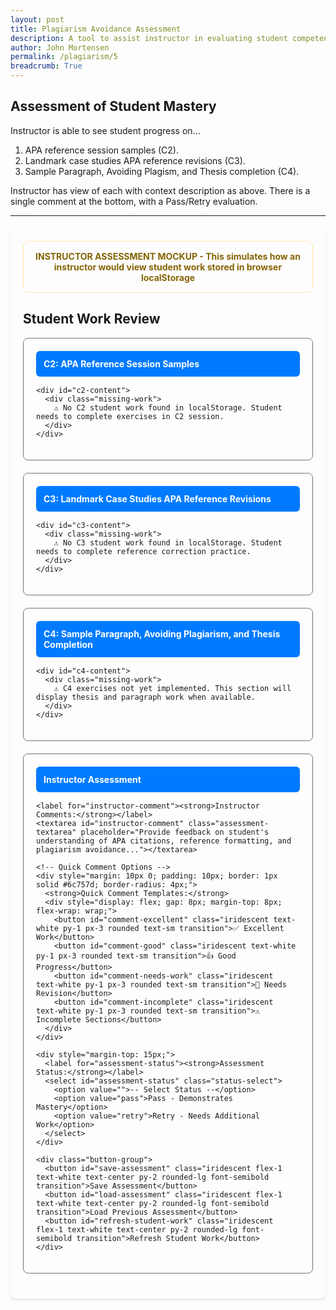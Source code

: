 ```yaml
---
layout: post
title: Plagiarism Avoidance Assessment
description: A tool to assist instructor in evaluating student competency in APA reference and citations. 
author: John Mortensen
permalink: /plagiarism/5
breadcrumb: True
---
```


## Assessment of Student Mastery

Instructor is able to see student progress on...

1. APA reference session samples (C2).
2. Landmark case studies APA reference revisions (C3).
3. Sample Paragraph, Avoiding Plagism, and Thesis completion (C4).

Instructor has view of each with context description as above.  There is a single comment at the bottom, with a Pass/Retry evaluation.

---

<style>
  .assessment-container {
    max-width: 1000px;
    margin: 20px auto;
    padding: 20px;
    border-radius: 8px;
    box-shadow: 0 2px 4px rgba(0,0,0,0.1);
  }
  
  .student-work-card {
    border: 1px solid #6c757d;
    border-radius: 8px;
    padding: 20px;
    margin-bottom: 20px;
  }
  
  .lesson-header {
    background-color: #007bff;
    color: white;
    padding: 12px;
    border-radius: 6px;
    margin-bottom: 15px;
    font-weight: bold;
  }
  
  .work-section {
    border-left: 4px solid #007bff;
    padding: 15px;
    margin: 10px 0;
    border-radius: 4px;
  }
  
  .missing-work {
    border-left: 4px solid #dc3545;
    padding: 15px;
    margin: 10px 0;
    border-radius: 4px;
    color: #721c24;
  }
  
  .assessment-textarea {
    width: 100%;
    min-height: 100px;
    padding: 12px;
    border: 1px solid #6c757d;
    border-radius: 4px;
    font-family: Arial, sans-serif;
    line-height: 1.6;
    resize: vertical;
  }
  
  .status-select {
    padding: 8px 12px;
    border: 1px solid #6c757d;
    border-radius: 4px;
    font-size: 16px;
    margin-left: 10px;
    color: #495057;
  }
  
  .button-group {
    display: flex;
    gap: 10px;
    margin-top: 15px;
    flex-wrap: wrap;
  }
  
  .mockup-notice {
    border: 1px solid #ffeaa7;
    border-radius: 8px;
    padding: 15px;
    margin-bottom: 20px;
    text-align: center;
    font-weight: bold;
    color: #856404;
  }
</style>

<div class="assessment-container">
  
  <div class="mockup-notice">
    INSTRUCTOR ASSESSMENT MOCKUP - This simulates how an instructor would view student work stored in browser localStorage
  </div>
  
  <h2>Student Work Review</h2>
  
  <!-- C2 Work Display -->
  <div class="student-work-card">
    <div class="lesson-header">
      C2: APA Reference Session Samples
    </div>

    <div id="c2-content">
      <div class="missing-work">
        ⚠️ No C2 student work found in localStorage. Student needs to complete exercises in C2 session.
      </div>
    </div>
  </div>
  
  <!-- C3 Work Display -->
  <div class="student-work-card">
    <div class="lesson-header">
      C3: Landmark Case Studies APA Reference Revisions
    </div>

    <div id="c3-content">
      <div class="missing-work">
        ⚠️ No C3 student work found in localStorage. Student needs to complete reference correction practice.
      </div>
    </div>
  </div>
  
  <!-- C4 Work Display (Placeholder for future) -->
  <div class="student-work-card">
    <div class="lesson-header">
      C4: Sample Paragraph, Avoiding Plagiarism, and Thesis Completion
    </div>

    <div id="c4-content">
      <div class="missing-work">
        ⚠️ C4 exercises not yet implemented. This section will display thesis and paragraph work when available.
      </div>
    </div>
  </div>
  
  <!-- Instructor Assessment -->
  <div class="student-work-card">
    <div class="lesson-header">
      Instructor Assessment
    </div>

    <label for="instructor-comment"><strong>Instructor Comments:</strong></label>
    <textarea id="instructor-comment" class="assessment-textarea" placeholder="Provide feedback on student's understanding of APA citations, reference formatting, and plagiarism avoidance..."></textarea>
    
    <!-- Quick Comment Options -->
    <div style="margin: 10px 0; padding: 10px; border: 1px solid #6c757d; border-radius: 4px;">
      <strong>Quick Comment Templates:</strong>
      <div style="display: flex; gap: 8px; margin-top: 8px; flex-wrap: wrap;">
        <button id="comment-excellent" class="iridescent text-white py-1 px-3 rounded text-sm transition">✅ Excellent Work</button>
        <button id="comment-good" class="iridescent text-white py-1 px-3 rounded text-sm transition">👍 Good Progress</button>
        <button id="comment-needs-work" class="iridescent text-white py-1 px-3 rounded text-sm transition">📝 Needs Revision</button>
        <button id="comment-incomplete" class="iridescent text-white py-1 px-3 rounded text-sm transition">⚠️ Incomplete Sections</button>
      </div>
    </div>
    
    <div style="margin-top: 15px;">
      <label for="assessment-status"><strong>Assessment Status:</strong></label>
      <select id="assessment-status" class="status-select">
        <option value="">-- Select Status --</option>
        <option value="pass">Pass - Demonstrates Mastery</option>
        <option value="retry">Retry - Needs Additional Work</option>
      </select>
    </div>
    
    <div class="button-group">
      <button id="save-assessment" class="iridescent flex-1 text-white text-center py-2 rounded-lg font-semibold transition">Save Assessment</button>
      <button id="load-assessment" class="iridescent flex-1 text-white text-center py-2 rounded-lg font-semibold transition">Load Previous Assessment</button>
      <button id="refresh-student-work" class="iridescent flex-1 text-white text-center py-2 rounded-lg font-semibold transition">Refresh Student Work</button>
    </div>
  </div>
  
  <div id="assessment-status-message" style="margin: 10px 0; padding: 8px; border-radius: 4px; display: none;"></div>
</div>

<script>
document.addEventListener("DOMContentLoaded", function() {
    console.log("C5 Assessment page script loaded!");

    // Status message helper function
    function showStatusMessage(message, type) {
        const statusDiv = document.getElementById("assessment-status-message");
        statusDiv.textContent = message;
        statusDiv.style.display = "block";

        switch(type) {
            case "success":
                statusDiv.style.backgroundColor = "#d1ecf1";
                statusDiv.style.color = "#0c5460";
                statusDiv.style.border = "1px solid #bee5eb";
                break;
            case "error":
                statusDiv.style.backgroundColor = "#e9ecef";
                statusDiv.style.color = "#495057";
                statusDiv.style.border = "1px solid #6c757d";
                break;
            case "info":
                statusDiv.style.backgroundColor = "#d1ecf1";
                statusDiv.style.color = "#0c5460";
                statusDiv.style.border = "1px solid #bee5eb";
                break;
        }

        setTimeout(() => {
            statusDiv.style.display = "none";
        }, 4000);
    }

    // Load and display student work
    function loadStudentWork() {
        console.log("loadStudentWork() function called!");
        
        // Helper function to safely get value or show 'Not available'
        function safeValue(obj, path, defaultValue = 'Not available') {
            return path.split('.').reduce((current, key) => current && current[key], obj) || defaultValue;
        }

        // Load C2 Work - Parse from assessment data
        const c2Container = document.getElementById('c2-content');
        const c2AssessmentData = localStorage.getItem('plagiarism-c2-assessment');
        
        console.log("C2 localStorage check:", c2AssessmentData ? "Data found" : "No data found");

        let c2HasData = false;
        let c2Content = '';

        if (c2AssessmentData) {
            try {
                const c2Work = JSON.parse(c2AssessmentData);
                const completedDate = new Date(c2Work.timestamp).toLocaleString();
                c2HasData = true;
                c2Content = '<div class="work-section">';

                c2Content += `
                    <strong>📅 Assessment Completed:</strong> ${completedDate}<br><br>
                    <strong>Salem's Citation Exercise:</strong><br>
                    <em>In-text Citation:</em><br>
                    <div style="padding: 8px; border-radius: 4px; margin: 5px 0;">
                        ${safeValue(c2Work, 'studentWork.salemExercise.citation')}
                    </div>
                    <em>Reference List Entry:</em><br>
                    <div style="padding: 8px; border-radius: 4px; margin: 5px 0;">
                        ${safeValue(c2Work, 'studentWork.salemExercise.reference')}
                    </div>
                    <strong>Comparison Exercise:</strong><br>
                    <em>Uncited Version:</em><br>
                    <div style="padding: 8px; border-radius: 4px; margin: 5px 0;">
                        ${safeValue(c2Work, 'studentWork.comparisonExercise.uncited')}
                    </div>
                    <em>Properly Cited Version:</em><br>
                    <div style="padding: 8px; border-radius: 4px; margin: 5px 0;">
                        ${safeValue(c2Work, 'studentWork.comparisonExercise.cited')}
                    </div>
                    <em>Reference List:</em><br>
                    <div style="padding: 8px; border-radius: 4px; margin: 5px 0;">
                        ${safeValue(c2Work, 'studentWork.comparisonExercise.references')}
                    </div>
                `;

                c2Content += '</div>';
            } catch (error) {
                c2Content = '<div class="missing-work">❌ Error loading C2 assessment data: ' + error.message + '</div>';
            }
        }

        if (c2HasData) {
            c2Container.innerHTML = c2Content;
        }

        // Load C3 Work - Parse from assessment data  
        const c3Container = document.getElementById('c3-content');
        const c3AssessmentData = localStorage.getItem('plagiarism-c3-assessment');

        let c3HasData = false;
        let c3Content = '';

        if (c3AssessmentData) {
            try {
                const c3Work = JSON.parse(c3AssessmentData);
                const completedDate = new Date(c3Work.timestamp).toLocaleString();
                c3HasData = true;
                c3Content = '<div class="work-section">';

                c3Content += `
                    <strong>📅 Assessment Completed:</strong> ${completedDate}<br><br>
                    <strong>Taylor Swift Reference Correction:</strong><br>
                    <em>Original weak reference:</em> MSN. (2025). Taylor Swift's legal odyssey...<br>
                    <em>Student's improved version:</em><br>
                    <div style="padding: 8px; border-radius: 4px; margin: 5px 0;">
                        ${safeValue(c3Work, 'studentWork.taylorSwiftReference')}
                    </div>
                    <strong>Pete Hegseth Reference Correction:</strong><br>
                    <em>Original weak reference:</em> News source on 2025 academic misconduct cases.<br>
                    <em>Student's improved version:</em><br>
                    <div style="padding: 8px; border-radius: 4px; margin: 5px 0;">
                        ${safeValue(c3Work, 'studentWork.peteHegsethReference')}
                    </div>
                `;

                c3Content += '</div>';
            } catch (error) {
                c3Content = '<div class="missing-work">❌ Error loading C3 assessment data: ' + error.message + '</div>';
            }
        }

        if (c3HasData) {
            c3Container.innerHTML = c3Content;
        }

        // Load C4 Work - Parse from assessment data
        const c4Container = document.getElementById('c4-content');
        const c4AssessmentData = localStorage.getItem('plagiarism-c4-assessment');

        if (c4AssessmentData) {
            try {
                const c4Work = JSON.parse(c4AssessmentData);
                const completedDate = new Date(c4Work.timestamp).toLocaleString();
                const content = `
                    <strong>Writing Analysis Mode:</strong> ${safeValue(c4Work, 'studentWork.analysisMode')}<br>
                    <strong>Word Count:</strong> ${safeValue(c4Work, 'studentWork.wordCount')}<br><br>
                    <strong>Student Writing Sample:</strong><br>
                    <div style="padding: 8px; background-color: #f8f9fa; border-radius: 4px; margin: 5px 0; white-space: pre-wrap;">${safeValue(c4Work, 'studentWork.writingContent')}</div>
                `;

                c4Container.innerHTML = `
                    <div class="work-section">
                        <strong>📅 Completed:</strong> ${completedDate}<br><br>
                        <strong>C4 Writing Workshop:</strong><br>
                        <div style="padding: 8px; border-radius: 4px; margin: 5px 0;">
                            ${content}
                        </div>
                    </div>
                `;
            } catch (error) {
                c4Container.innerHTML = '<div class="missing-work">❌ Error loading C4 data: ' + error.message + '</div>';
            }
        }
    }

    // Save instructor assessment
    document.getElementById("save-assessment").onclick = function() {
        const comment = document.getElementById("instructor-comment").value.trim();
        const status = document.getElementById("assessment-status").value;

        if (comment.length === 0 || status === "") {
            showStatusMessage("⚠️ Please provide both comment and status before saving", "error");
            return;
        }

        try {
            const assessmentData = {
                instructorComment: comment,
                assessmentStatus: status,
                timestamp: new Date().toISOString(),
                studentDataReviewed: {
                    c2Available: !!localStorage.getItem('plagiarism-c2-assessment'),
                    c3Available: !!localStorage.getItem('plagiarism-c3-assessment'),
                    c4Available: !!localStorage.getItem('plagiarism-c4-assessment')
                }
            };

            localStorage.setItem('plagiarism-instructor-assessment', JSON.stringify(assessmentData));
            showStatusMessage("Assessment saved successfully!", "success");
        } catch (error) {
            showStatusMessage("❌ Failed to save assessment: " + error.message, "error");
        }
    };

    // Load instructor assessment
    document.getElementById("load-assessment").onclick = function() {
        try {
            const saved = localStorage.getItem('plagiarism-instructor-assessment');
            if (saved) {
                const data = JSON.parse(saved);
                document.getElementById("instructor-comment").value = data.instructorComment;
                document.getElementById("assessment-status").value = data.assessmentStatus;
                const saveDate = new Date(data.timestamp).toLocaleString();
                showStatusMessage(`Assessment loaded! (Saved: ${saveDate})`, "success");
            } else {
                showStatusMessage("⚠️ No saved assessment found", "info");
            }
        } catch (error) {
            showStatusMessage("❌ Failed to load assessment: " + error.message, "error");
        }
    };

    // Refresh student work
    document.getElementById("refresh-student-work").onclick = function() {
        loadStudentWork();
        showStatusMessage("Student work refreshed from localStorage", "info");
    };

    // Quick comment templates functionality
    function addQuickComment(template) {
        const commentArea = document.getElementById('instructor-comment'); // Fixed: removed 's'
        if (commentArea) {
            const currentText = commentArea.value;
            const separator = currentText.trim() ? '\n\n' : '';
            commentArea.value = currentText + separator + template;

            // Trigger the input event to ensure any validation or auto-save works
            commentArea.dispatchEvent(new Event('input', { bubbles: true }));

            // Show feedback
            showStatusMessage("Comment template added", "success");
        } else {
            console.error("Could not find instructor-comment textarea");
        }
    }

    // Add event listeners for comment template buttons
    document.getElementById('comment-excellent').onclick = function() {
        addQuickComment("Excellent Work! You've demonstrated a comprehensive understanding of academic integrity principles. Your citations are properly formatted, your writing shows clear original thinking, and you've successfully avoided plagiarism pitfalls. Keep up the outstanding work!");
    };

    document.getElementById('comment-good').onclick = function() {
        addQuickComment("Good Progress! You're showing solid understanding of the material. Your work demonstrates effort and learning. Continue to focus on proper citation techniques and original expression of ideas.");
    };

    document.getElementById('comment-needs-revision').onclick = function() {
        addQuickComment("Needs Revision: Review the reported sections that are incomplete or need improvement. Please pay special attention to citation formatting and ensure all sources are properly attributed. Resubmit after making necessary corrections.");
    };

    document.getElementById('comment-incomplete').onclick = function() {
        addQuickComment("Incomplete Sections: Several required components are missing or inadequately completed. Please review the assignment requirements and complete all sections before resubmission. Focus on thoroughness and attention to detail.");
    };

    // Initial load
    console.log("About to call loadStudentWork() and load-assessment click");
    loadStudentWork();
    document.getElementById("load-assessment").click();
    console.log("Initial setup complete");
});
</script>
